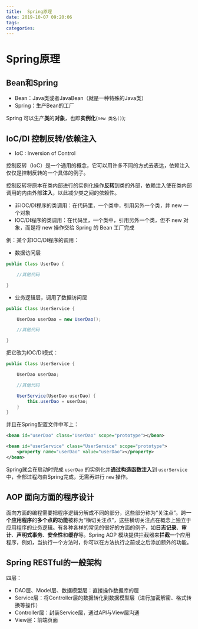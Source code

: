 ```yaml
---
title:  Spring原理
date: 2019-10-07 09:20:06
tags: 
categories: 
---
```

# Spring原理

## Bean和Spring

* Bean：Java类或者JavaBean（就是一种特殊的Java类）
* Spring：生产Bean的工厂

Spring 可以生产**类**的**对象**，也即**实例化**(`new 类名()`);

## IoC/DI 控制反转/依赖注入

* IoC : Inversion of Control

控制反转（IoC）是一个通用的概念，它可以用许多不同的方式去表达，依赖注入仅仅是控制反转的一个具体的例子。

控制反转将原本在类内部进行的实例化操作**反转**到类的外部，依赖注入使在类内部调用的内由外部**注入**，以此减少类之间的依赖性。

* 非IOC/DI程序的类调用：在代码里，一个类中，引用另外一个类，并 new 一个对象
* IOC/DI程序的类调用：在代码里，一个类中，引用另外一个类，但不 new 对象，而是将 new 操作交给 Spring 的 Bean 工厂完成

例：某个非IOC/DI程序的调用：

* 数据访问层

```java
public Class UserDao {

    //其他代码

}
```

* 业务逻辑层，调用了数据访问层

```java
public Class UserService {

    UserDao userDao = new UserDao();

    //其他代码

}
```

把它改为IOC/DI模式：

```java
public Class UserService {

    UserDao userDao;

    //其他代码

    UserService(UserDao userDao) {
        this.userDao = userDao;
    }
}
```

并且在Spring配置文件中写上：

```xml
<bean id="userDao" class="UserDao" scope="prototype"></bean>

<bean id="userService" class="UserService" scope="prototype">
    <property name="userDao" value="userDao"></property>
</bean>
```

Spring就会在启动时完成 `userDao` 的实例化并**通过构造函数注入**到 `userService` 中，全部过程均由Spring完成，无需再进行 `new` 操作。

## AOP 面向方面的程序设计

面向方面的编程需要把程序逻辑分解成不同的部分，这些部分称为“关注点”。跨**一个应用程序**的**多个点的功能**被称为“横切关注点”，这些横切关注点在概念上独立于应用程序的业务逻辑。有各种各样的常见的很好的方面的例子，如**日志记录**、**审计**、**声明式事务**、**安全性**和**缓存**等。Spring AOP 模块提供拦截器来**拦截**一个应用程序，例如，当执行一个方法时，你可以在方法执行之前或之后添加额外的功能。

## Spring RESTful的一般架构

四层：

* DAO层、Model层、数据模型层：直接操作数据库的层
* Service层：将Controller层的数据转化到数据模型层（进行加密解密、格式转换等操作）
* Controller层：封装Service层，通过API与View层沟通
* View层：前端页面
